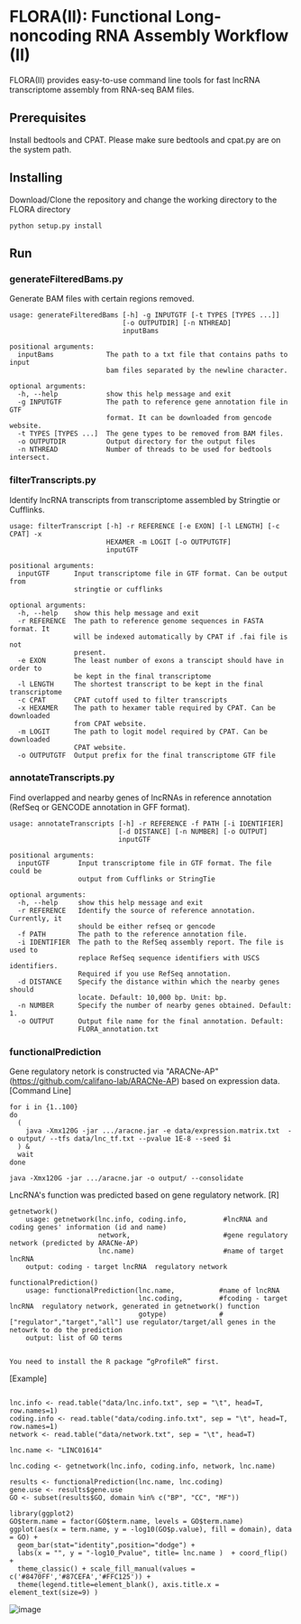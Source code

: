 # FLORA(II): Functional Long-noncoding RNA Assembly Workflow (II)

FLORA(II) provides easy-to-use command line tools for fast lncRNA transcriptome assembly from RNA-seq BAM files.


## Prerequisites

Install bedtools and CPAT.
Please make sure bedtools and cpat.py are on the system path.

## Installing

Download/Clone the repository and change the working directory to the FLORA directory

```
python setup.py install
```


## Run

### generateFilteredBams.py

Generate BAM files with certain regions removed.

```
usage: generateFilteredBams [-h] -g INPUTGTF [-t TYPES [TYPES ...]]
                            [-o OUTPUTDIR] [-n NTHREAD]
                            inputBams

positional arguments:
  inputBams             The path to a txt file that contains paths to input
                        bam files separated by the newline character.

optional arguments:
  -h, --help            show this help message and exit
  -g INPUTGTF           The path to reference gene annotation file in GTF
                        format. It can be downloaded from gencode website.
  -t TYPES [TYPES ...]  The gene types to be removed from BAM files.
  -o OUTPUTDIR          Output directory for the output files
  -n NTHREAD            Number of threads to be used for bedtools intersect.
```

### filterTranscripts.py

Identify lncRNA transcripts from transcriptome assembled by Stringtie or Cufflinks.

```
usage: filterTranscript [-h] -r REFERENCE [-e EXON] [-l LENGTH] [-c CPAT] -x
                        HEXAMER -m LOGIT [-o OUTPUTGTF]
                        inputGTF

positional arguments:
  inputGTF      Input transcriptome file in GTF format. Can be output from
                stringtie or cufflinks

optional arguments:
  -h, --help    show this help message and exit
  -r REFERENCE  The path to reference genome sequences in FASTA format. It
                will be indexed automatically by CPAT if .fai file is not
                present.
  -e EXON       The least number of exons a transcipt should have in order to
                be kept in the final transcriptome
  -l LENGTH     The shortest transcript to be kept in the final transcriptome
  -c CPAT       CPAT cutoff used to filter transcripts
  -x HEXAMER    The path to hexamer table required by CPAT. Can be downloaded
                from CPAT website.
  -m LOGIT      The path to logit model required by CPAT. Can be downloaded
                CPAT website.
  -o OUTPUTGTF  Output prefix for the final transcriptome GTF file
```

### annotateTranscripts.py

Find overlapped and nearby genes of lncRNAs in reference annotation (RefSeq or GENCODE annotation in GFF format).

```
usage: annotateTranscripts [-h] -r REFERENCE -f PATH [-i IDENTIFIER]
                           [-d DISTANCE] [-n NUMBER] [-o OUTPUT]
                           inputGTF

positional arguments:
  inputGTF       Input transcriptome file in GTF format. The file could be
                 output from Cufflinks or StringTie

optional arguments:
  -h, --help     show this help message and exit
  -r REFERENCE   Identify the source of reference annotation. Currently, it
                 should be either refseq or gencode
  -f PATH        The path to the reference annotation file.
  -i IDENTIFIER  The path to the RefSeq assembly report. The file is used to
                 replace RefSeq sequence identifiers with USCS identifiers.
                 Required if you use RefSeq annotation.
  -d DISTANCE    Specify the distance within which the nearby genes should
                 locate. Default: 10,000 bp. Unit: bp.
  -n NUMBER      Specify the number of nearby genes obtained. Default: 1.
  -o OUTPUT      Output file name for the final annotation. Default:
                 FLORA_annotation.txt
```

### functionalPrediction


Gene regulatory netork is constructed via "ARACNe-AP" (https://github.com/califano-lab/ARACNe-AP) based on expression data.
[Command Line]
```
for i in {1..100}
do
  (
    java -Xmx120G -jar .../aracne.jar -e data/expression.matrix.txt  -o output/ --tfs data/lnc_tf.txt --pvalue 1E-8 --seed $i
  ) &
  wait
done

java -Xmx120G -jar .../aracne.jar -o output/ --consolidate

```

LncRNA's function was predicted based on gene regulatory network.
[R]
```
getnetwork()
    usage: getnetwork(lnc.info, coding.info,         #lncRNA and coding genes' information (id and name)
                      network,                       #gene regulatory network (predicted by ARACNe-AP)
                      lnc.name)                      #name of target lncRNA   
    output: coding - target lncRNA  regulatory network

functionalPrediction()
    usage: functionalPrediction(lnc.name,           #name of lncRNA 
                                lnc.coding,         #fcoding - target lncRNA  regulatory network, generated in getnetwork() function
                                gotype)             #["regulator","target","all"] use regulator/target/all genes in the netowrk to do the prediction
    output: list of GO terms


You need to install the R package “gProfileR” first.

```

[Example]
```

lnc.info <- read.table("data/lnc.info.txt", sep = "\t", head=T, row.names=1)
coding.info <- read.table("data/coding.info.txt", sep = "\t", head=T, row.names=1)
network <- read.table("data/network.txt", sep = "\t", head=T)

lnc.name <- "LINC01614"

lnc.coding <- getnetwork(lnc.info, coding.info, network, lnc.name)

results <- functionalPrediction(lnc.name, lnc.coding)
gene.use <- results$gene.use
GO <- subset(results$GO, domain %in% c("BP", "CC", "MF"))

library(ggplot2)
GO$term.name = factor(GO$term.name, levels = GO$term.name)
ggplot(aes(x = term.name, y = -log10(GO$p.value), fill = domain), data = GO) + 
  geom_bar(stat="identity",position="dodge") +
  labs(x = "", y = "-log10_Pvalue", title= lnc.name )  + coord_flip() +
  theme_classic() + scale_fill_manual(values = c('#8470FF','#87CEFA','#FFC125')) +
  theme(legend.title=element_blank(), axis.title.x = element_text(size=9) )

```
![image](https://github.com/shuangat/FLORA/data/LINC01614.png)

